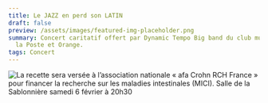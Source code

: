 ```yaml
---
title: Le JAZZ en perd son LATIN
draft: false
preview: /assets/images/featured-img-placeholder.png
summary: Concert caritatif offert par Dynamic Tempo Big band du club musical de
  la Poste et Orange.
tags: Concert
---
```

![La recette sera versée à l’association nationale « afa Crohn RCH France » pour financer la recherche sur les maladies intestinales (MICI). Salle de la Sablonnière samedi 6 février à 20h30](/images/2024-affiche-concert-v3_adobestock_341124942-converti-_page-0001.jpg)